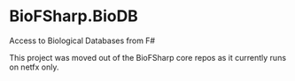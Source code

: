 # BioFSharp.BioDB
Access to Biological Databases from F#

This project was moved out of the BioFSharp core repos as it currently runs on netfx only.

